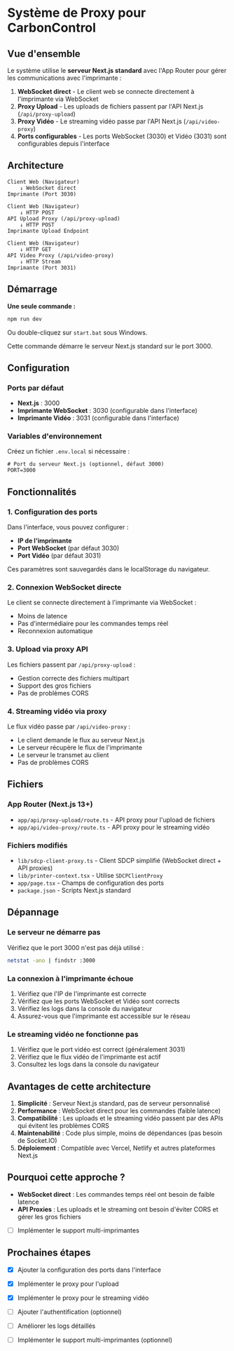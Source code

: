 # Système de Proxy pour CarbonControl

## Vue d'ensemble

Le système utilise le **serveur Next.js standard** avec l'App Router pour gérer les communications avec l'imprimante :

1. **WebSocket direct** - Le client web se connecte directement à l'imprimante via WebSocket
2. **Proxy Upload** - Les uploads de fichiers passent par l'API Next.js (`/api/proxy-upload`)
3. **Proxy Vidéo** - Le streaming vidéo passe par l'API Next.js (`/api/video-proxy`)
4. **Ports configurables** - Les ports WebSocket (3030) et Vidéo (3031) sont configurables depuis l'interface

## Architecture

```
Client Web (Navigateur)
    ↓ WebSocket direct
Imprimante (Port 3030)

Client Web (Navigateur)
    ↓ HTTP POST
API Upload Proxy (/api/proxy-upload)
    ↓ HTTP POST
Imprimante Upload Endpoint

Client Web (Navigateur)
    ↓ HTTP GET
API Video Proxy (/api/video-proxy)
    ↓ HTTP Stream
Imprimante (Port 3031)
```

## Démarrage

**Une seule commande :**
```bash
npm run dev
```

Ou double-cliquez sur `start.bat` sous Windows.

Cette commande démarre le serveur Next.js standard sur le port 3000.

## Configuration

### Ports par défaut
- **Next.js** : 3000
- **Imprimante WebSocket** : 3030 (configurable dans l'interface)
- **Imprimante Vidéo** : 3031 (configurable dans l'interface)

### Variables d'environnement
Créez un fichier `.env.local` si nécessaire :

```env
# Port du serveur Next.js (optionnel, défaut 3000)
PORT=3000
```

## Fonctionnalités

### 1. Configuration des ports
Dans l'interface, vous pouvez configurer :
- **IP de l'imprimante**
- **Port WebSocket** (par défaut 3030)
- **Port Vidéo** (par défaut 3031)

Ces paramètres sont sauvegardés dans le localStorage du navigateur.

### 2. Connexion WebSocket directe
Le client se connecte directement à l'imprimante via WebSocket :
- Moins de latence
- Pas d'intermédiaire pour les commandes temps réel
- Reconnexion automatique

### 3. Upload via proxy API
Les fichiers passent par `/api/proxy-upload` :
- Gestion correcte des fichiers multipart
- Support des gros fichiers
- Pas de problèmes CORS

### 4. Streaming vidéo via proxy
Le flux vidéo passe par `/api/video-proxy` :
- Le client demande le flux au serveur Next.js
- Le serveur récupère le flux de l'imprimante
- Le serveur le transmet au client
- Pas de problèmes CORS

## Fichiers

### App Router (Next.js 13+)
- `app/api/proxy-upload/route.ts` - API proxy pour l'upload de fichiers
- `app/api/video-proxy/route.ts` - API proxy pour le streaming vidéo

### Fichiers modifiés
- `lib/sdcp-client-proxy.ts` - Client SDCP simplifié (WebSocket direct + API proxies)
- `lib/printer-context.tsx` - Utilise `SDCPClientProxy`
- `app/page.tsx` - Champs de configuration des ports
- `package.json` - Scripts Next.js standard

## Dépannage

### Le serveur ne démarre pas
Vérifiez que le port 3000 n'est pas déjà utilisé :
```bash
netstat -ano | findstr :3000
```

### La connexion à l'imprimante échoue
1. Vérifiez que l'IP de l'imprimante est correcte
2. Vérifiez que les ports WebSocket et Vidéo sont corrects
3. Vérifiez les logs dans la console du navigateur
4. Assurez-vous que l'imprimante est accessible sur le réseau

### Le streaming vidéo ne fonctionne pas
1. Vérifiez que le port vidéo est correct (généralement 3031)
2. Vérifiez que le flux vidéo de l'imprimante est actif
3. Consultez les logs dans la console du navigateur
## Avantages de cette architecture

1. **Simplicité** : Serveur Next.js standard, pas de serveur personnalisé
2. **Performance** : WebSocket direct pour les commandes (faible latence)
3. **Compatibilité** : Les uploads et le streaming vidéo passent par des APIs qui évitent les problèmes CORS
4. **Maintenabilité** : Code plus simple, moins de dépendances (pas besoin de Socket.IO)
5. **Déploiement** : Compatible avec Vercel, Netlify et autres plateformes Next.js

## Pourquoi cette approche ?

- **WebSocket direct** : Les commandes temps réel ont besoin de faible latence
- **API Proxies** : Les uploads et le streaming ont besoin d'éviter CORS et gérer les gros fichiers
- [ ] Implémenter le support multi-imprimantes
## Prochaines étapes

- [x] Ajouter la configuration des ports dans l'interface
- [x] Implémenter le proxy pour l'upload
- [x] Implémenter le proxy pour le streaming vidéo
- [ ] Ajouter l'authentification (optionnel)
- [ ] Améliorer les logs détaillés
- [ ] Implémenter le support multi-imprimantes (optionnel)

